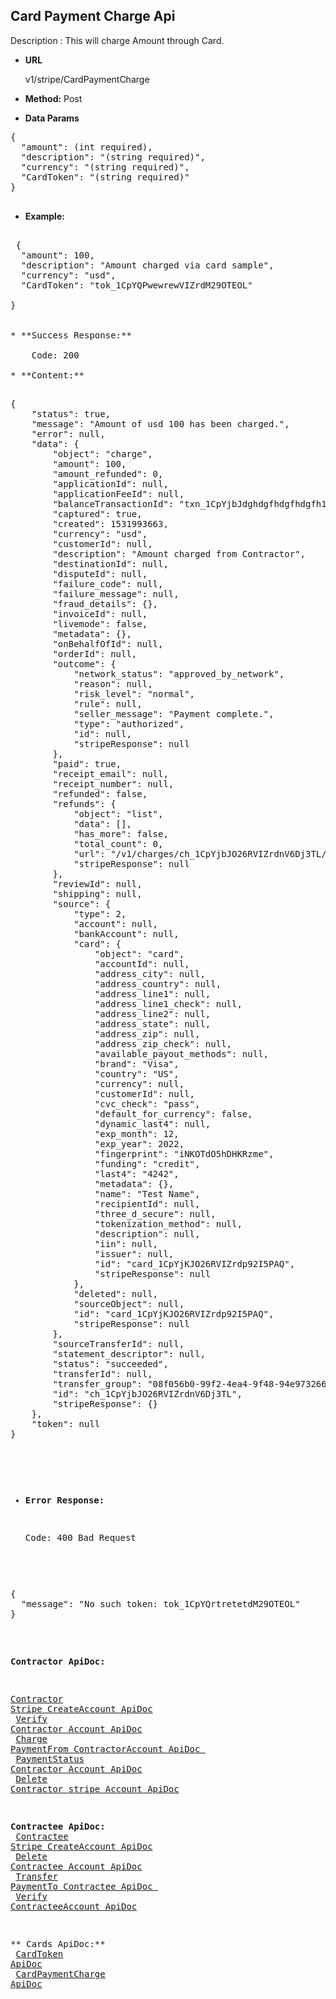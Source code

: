 **Card Payment Charge Api**
----
Description : This will charge Amount through Card.

* **URL**

   v1/stripe/CardPaymentCharge

* **Method:** 
    Post
	
* **Data Params** <br />

<pre>
{
  "amount": (int required), 
  "description": "(string required)",
  "currency": "(string required)",
  "CardToken": "(string required)" 
}

</pre>   

* **Example:** <br/>

<pre>
 
 {
  "amount": 100,
  "description": "Amount charged via card sample",
  "currency": "usd",
  "CardToken": "tok_1CpYQPwewrewVIZrdM29OTEOL"

}


* **Success Response:**

	Code: 200 
	
* **Content:**<br />
<pre>
{
    "status": true,
    "message": "Amount of usd 100 has been charged.",
    "error": null,
    "data": {
        "object": "charge",
        "amount": 100,
        "amount_refunded": 0,
        "applicationId": null,
        "applicationFeeId": null,
        "balanceTransactionId": "txn_1CpYjbJdghdgfhdgfhdgfh1AGPV6",
        "captured": true,
        "created": 1531993663,
        "currency": "usd",
        "customerId": null,
        "description": "Amount charged from Contractor",
        "destinationId": null,
        "disputeId": null,
        "failure_code": null,
        "failure_message": null,
        "fraud_details": {},
        "invoiceId": null,
        "livemode": false,
        "metadata": {},
        "onBehalfOfId": null,
        "orderId": null,
        "outcome": {
            "network_status": "approved_by_network",
            "reason": null,
            "risk_level": "normal",
            "rule": null,
            "seller_message": "Payment complete.",
            "type": "authorized",
            "id": null,
            "stripeResponse": null
        },
        "paid": true,
        "receipt_email": null,
        "receipt_number": null,
        "refunded": false,
        "refunds": {
            "object": "list",
            "data": [],
            "has_more": false,
            "total_count": 0,
            "url": "/v1/charges/ch_1CpYjbJO26RVIZrdnV6Dj3TL/refunds",
            "stripeResponse": null
        },
        "reviewId": null,
        "shipping": null,
        "source": {
            "type": 2,
            "account": null,
            "bankAccount": null,
            "card": {
                "object": "card",
                "accountId": null,
                "address_city": null,
                "address_country": null,
                "address_line1": null,
                "address_line1_check": null,
                "address_line2": null,
                "address_state": null,
                "address_zip": null,
                "address_zip_check": null,
                "available_payout_methods": null,
                "brand": "Visa",
                "country": "US",
                "currency": null,
                "customerId": null,
                "cvc_check": "pass",
                "default_for_currency": false,
                "dynamic_last4": null,
                "exp_month": 12,
                "exp_year": 2022,
                "fingerprint": "iNKOTdO5hDHKRzme",
                "funding": "credit",
                "last4": "4242",
                "metadata": {},
                "name": "Test Name",
                "recipientId": null,
                "three_d_secure": null,
                "tokenization_method": null,
                "description": null,
                "iin": null,
                "issuer": null,
                "id": "card_1CpYjKJO26RVIZrdp92I5PAQ",
                "stripeResponse": null
            },
            "deleted": null,
            "sourceObject": null,
            "id": "card_1CpYjKJO26RVIZrdp92I5PAQ",
            "stripeResponse": null
        },
        "sourceTransferId": null,
        "statement_descriptor": null,
        "status": "succeeded",
        "transferId": null,
        "transfer_group": "08f056b0-99f2-4ea4-9f48-94e9732662b4",
        "id": "ch_1CpYjbJO26RVIZrdnV6Dj3TL",
        "stripeResponse": {}
    },
    "token": null
}
</pre>


* **Error Response:**

    Code: 400 Bad Request
	
<pre>
{
  "message": "No such token: tok_1CpYQrtretetdM29OTEOL"
}
</pre>
 **Contractor ApiDoc:** <br/>
 
[Contractor Stripe CreateAccount ApiDoc](https://github.com/gurinderimpinge/StripeApiDoc/blob/master/ContractorStripeCreateAccount.md) <br/>
[Verify Contractor Account ApiDoc](https://github.com/gurinderimpinge/StripeApiDoc/blob/master/VerifyContractorAccount.md) <br/>
[Charge PaymentFrom ContractorAccount ApiDoc ](https://github.com/gurinderimpinge/StripeApiDoc/blob/master/ChargeAmountContractorAccount.md) <br/>
[PaymentStatus Contractor Account ApiDoc](https://github.com/gurinderimpinge/StripeApiDoc/blob/master/PaymentStatusContractorAccount.md) <br/>
[Delete Contractor stripe Account ApiDoc](https://github.com/gurinderimpinge/StripeApiDoc/blob/master/DeleteContractorAccount.md)

**Contractee ApiDoc:** <br/>
 [Contractee Stripe CreateAccount ApiDoc](https://github.com/gurinderimpinge/StripeApiDoc/blob/master/ContracteeStripeCreateAccount.md) <br/>
[Delete Contractee Account ApiDoc](https://github.com/gurinderimpinge/StripeApiDoc/blob/master/DeleteContracteeAccount.md) <br/>
[Transfer PaymentTo Contractee ApiDoc ](https://github.com/gurinderimpinge/StripeApiDoc/blob/master/TransferPaymentToContractee.md) <br/>
[Verify ContracteeAccount ApiDoc](https://github.com/gurinderimpinge/StripeApiDoc/blob/master/VerifyContracteeAccount.md)

** Cards ApiDoc:** <br/>
[CardToken  ApiDoc](https://github.com/gurinderimpinge/StripeApiDoc/blob/master/CardPaymentToken.md)<br/>
[CardPaymentCharge  ApiDoc](https://github.com/gurinderimpinge/StripeApiDoc/blob/master/CardPaymentChargeAccount.md)

	

